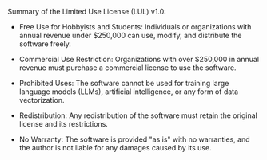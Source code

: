 Summary of the Limited Use License (LUL) v1.0:

   * Free Use for Hobbyists and Students: Individuals or organizations with annual revenue under $250,000 can use, modify, and distribute the software freely.

   * Commercial Use Restriction: Organizations with over $250,000 in annual revenue must purchase a commercial license to use the software.

   * Prohibited Uses: The software cannot be used for training large language models (LLMs), artificial intelligence, or any form of data vectorization.

   * Redistribution: Any redistribution of the software must retain the original license and its restrictions.

  * No Warranty: The software is provided "as is" with no warranties, and the author is not liable for any damages caused by its use.
